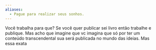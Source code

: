 ```yaml
---
aliases:
  - Pague para realizar seus sonhos.
---
```


Você trabalha para que? Se você quer publicar sei livro então trabalhe e publique. Mas acho que  imagine que vc imagina que só por ter um conteúdo transcendental sua será publicada no mundo das ideias. Mas essa exata